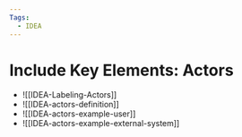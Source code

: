 ```yaml
---
Tags:
  - IDEA
---
```



# Include Key Elements: Actors


- ![[IDEA-Labeling-Actors]]
- ![[IDEA-actors-definition]]
- ![[IDEA-actors-example-user]]
- ![[IDEA-actors-example-external-system]]

